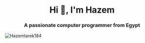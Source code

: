 <h1 align="center">Hi 👋, I'm Hazem</h1>
<h3 align="center">A passionate computer programmer from Egypt</h3>

<p align="left"> <img src="https://komarev.com/ghpvc/?username=hazemtarek&label=Profile%20views&color=0e75b6&style=flat" alt="Hazemtarek184" /> </p>